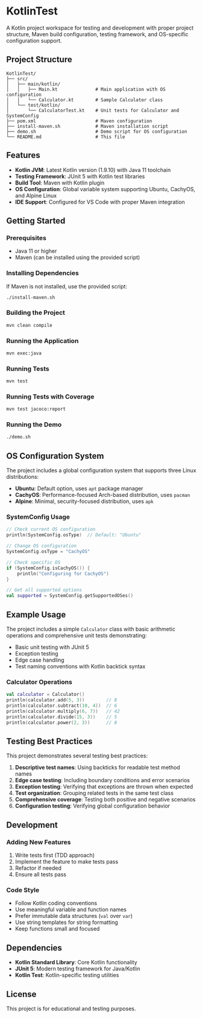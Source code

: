 # KotlinTest

A Kotlin project workspace for testing and development with proper project structure, Maven build configuration, testing framework, and OS-specific configuration support.

## Project Structure

```text
KotlinTest/
├── src/
│   ├── main/kotlin/
│   │   ├── Main.kt              # Main application with OS configuration
│   │   └── Calculator.kt        # Sample Calculator class
│   └── test/kotlin/
│       └── CalculatorTest.kt    # Unit tests for Calculator and SystemConfig
├── pom.xml                      # Maven configuration
├── install-maven.sh             # Maven installation script
├── demo.sh                      # Demo script for OS configuration
└── README.md                    # This file
```

## Features

- **Kotlin JVM**: Latest Kotlin version (1.9.10) with Java 11 toolchain
- **Testing Framework**: JUnit 5 with Kotlin test libraries
- **Build Tool**: Maven with Kotlin plugin
- **OS Configuration**: Global variable system supporting Ubuntu, CachyOS, and Alpine Linux
- **IDE Support**: Configured for VS Code with proper Maven integration

## Getting Started

### Prerequisites

- Java 11 or higher
- Maven (can be installed using the provided script)

### Installing Dependencies

If Maven is not installed, use the provided script:

```bash
./install-maven.sh
```

### Building the Project

```bash
mvn clean compile
```

### Running the Application

```bash
mvn exec:java
```

### Running Tests

```bash
mvn test
```

### Running Tests with Coverage

```bash
mvn test jacoco:report
```

### Running the Demo

```bash
./demo.sh
```

## OS Configuration System

The project includes a global configuration system that supports three Linux distributions:

- **Ubuntu**: Default option, uses `apt` package manager
- **CachyOS**: Performance-focused Arch-based distribution, uses `pacman`
- **Alpine**: Minimal, security-focused distribution, uses `apk`

### SystemConfig Usage

```kotlin
// Check current OS configuration
println(SystemConfig.osType)  // Default: "Ubuntu"

// Change OS configuration
SystemConfig.osType = "CachyOS"

// Check specific OS
if (SystemConfig.isCachyOS()) {
    println("Configuring for CachyOS")
}

// Get all supported options
val supported = SystemConfig.getSupportedOSes()
```

## Example Usage

The project includes a simple `Calculator` class with basic arithmetic operations and comprehensive unit tests demonstrating:

- Basic unit testing with JUnit 5
- Exception testing
- Edge case handling
- Test naming conventions with Kotlin backtick syntax

### Calculator Operations

```kotlin
val calculator = Calculator()
println(calculator.add(5, 3))        // 8
println(calculator.subtract(10, 4))  // 6
println(calculator.multiply(6, 7))   // 42
println(calculator.divide(15, 3))    // 5
println(calculator.power(2, 3))      // 8
```

## Testing Best Practices

This project demonstrates several testing best practices:

1. **Descriptive test names**: Using backticks for readable test method names
2. **Edge case testing**: Including boundary conditions and error scenarios
3. **Exception testing**: Verifying that exceptions are thrown when expected
4. **Test organization**: Grouping related tests in the same test class
5. **Comprehensive coverage**: Testing both positive and negative scenarios
6. **Configuration testing**: Verifying global configuration behavior

## Development

### Adding New Features

1. Write tests first (TDD approach)
2. Implement the feature to make tests pass
3. Refactor if needed
4. Ensure all tests pass

### Code Style

- Follow Kotlin coding conventions
- Use meaningful variable and function names
- Prefer immutable data structures (`val` over `var`)
- Use string templates for string formatting
- Keep functions small and focused

## Dependencies

- **Kotlin Standard Library**: Core Kotlin functionality
- **JUnit 5**: Modern testing framework for Java/Kotlin
- **Kotlin Test**: Kotlin-specific testing utilities

## License

This project is for educational and testing purposes.

